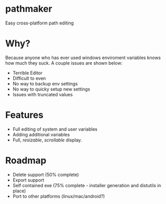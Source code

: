 pathmaker
=========

Easy cross-platform path editing


Why?
====

Because anyone who has ever used windows enviroment variables knows how much they suck. A couple issues are shown below:

 * Terrible Editor
 * Difficult to even 
 * No way to backup env settings
 * No way to quicky setup new settings
 * Issues with truncated values

Features
========

 * Full editing of system and user variables
 * Adding additional variables
 * Full, *resizable*, *scrollable* display.

Roadmap
=======

 * Delete support (50% complete)
 * Export support
 * Self contained exe (75% complete - installer generation and distutils in place)
 * Port to other platforms (linux/mac/android?)
